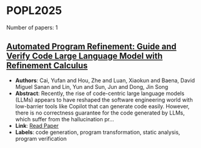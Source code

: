 # POPL2025

Number of papers: 1

## [Automated Program Refinement: Guide and Verify Code Large Language Model with Refinement Calculus](paper_1.md)
- **Authors**: Cai, Yufan and Hou, Zhe and Luan, Xiaokun and Baena, David Miguel Sanan and Lin, Yun and Sun, Jun and Dong, Jin Song
- **Abstract**: Recently, the rise of code-centric large language models (LLMs) appears to have reshaped the software engineering world with low-barrier tools like Copilot that can generate code easily. However, there is no correctness guarantee for the code generated by LLMs, which suffer from the hallucination pr...
- **Link**: [Read Paper](https://arxiv.org/html/2406.18616v1)
- **Labels**: code generation, program transformation, static analysis, program verification

